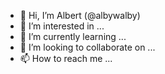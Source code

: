 - 👋 Hi, I’m Albert (@albywalby)
- 👀 I’m interested in ...
- 🌱 I’m currently learning ...
- 💞️ I’m looking to collaborate on ...
- 📫 How to reach me ...

<!---
albywalby/albywalby is a ✨ special ✨ repository because its `README.md` (this file) appears on your GitHub profile.
You can click the Preview link to take a look at your changes.
--->
